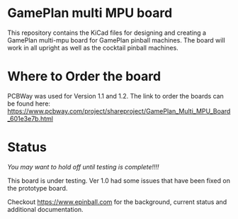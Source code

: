 # GamePlan multi MPU board
This repository contains the KiCad files for designing and creating a GamePlan multi-mpu board for GamePlan pinball machines. The board will work in all upright as well as the cocktail pinball machines.

# Where to Order the board
PCBWay was used for Version 1.1 and 1.2. The link to order the boards can be found here:
https://www.pcbway.com/project/shareproject/GamePlan_Multi_MPU_Board_601e3e7b.html


# Status
*You may want to hold off until testing is complete!!!!*

This board is under testing. Ver 1.0 had some issues that have been fixed on the prototype board.


Checkout https://www.epinball.com for the background, current status and additional documentation.
